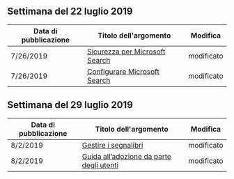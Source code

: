 <!-- This file is generated automatically each week. Changes made to this file will be overwritten.-->




## <a name="week-of-july-22-2019"></a>Settimana del 22 luglio 2019


| Data di pubblicazione |Titolo dell'argomento | Modifica |
|------|------------|--------|
| 7/26/2019 | [Sicurezza per Microsoft Search](/MicrosoftSearch/security) | modificato |
| 7/26/2019 | [Configurare Microsoft Search](/MicrosoftSearch/setup-microsoft-search) | modificato |


## <a name="week-of-july-29-2019"></a>Settimana del 29 luglio 2019


| Data di pubblicazione |Titolo dell'argomento | Modifica |
|------|------------|--------|
| 8/2/2019 | [Gestire i segnalibri](/MicrosoftSearch/manage-bookmarks) | modificato |
| 8/2/2019 | [Guida all’adozione da parte degli utenti](/MicrosoftSearch/user-adoption-guide) | modificato |
